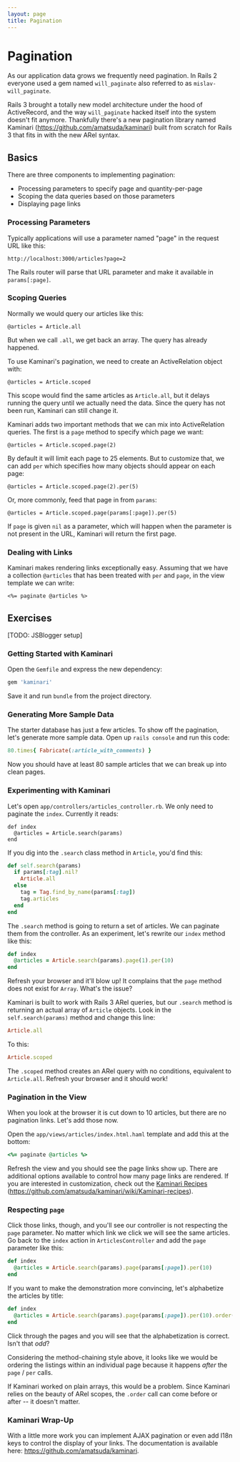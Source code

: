 ```yaml
---
layout: page
title: Pagination
---
```


# Pagination

As our application data grows we frequently need pagination. In Rails 2 everyone used a gem named `will_paginate` also referred to as `mislav-will_paginate`.

Rails 3 brought a totally new model architecture under the hood of ActiveRecord, and the way `will_paginate` hacked itself into the system doesn't fit anymore. Thankfully there's a new pagination library named Kaminari (<https://github.com/amatsuda/kaminari>) built from scratch for Rails 3 that fits in with the new ARel syntax.

## Basics

There are three components to implementing pagination:

* Processing parameters to specify page and quantity-per-page
* Scoping the data queries based on those parameters
* Displaying page links

### Processing Parameters

Typically applications will use a parameter named "page" in the request URL like this:

```
http://localhost:3000/articles?page=2
```

The Rails router will parse that URL parameter and make it available in `params[:page]`.

### Scoping Queries

Normally we would query our articles like this:

```
@articles = Article.all
```

But when we call `.all`, we get back an array. The query has already happened.

To use Kaminari's pagination, we need to create an ActiveRelation object with:

```
@articles = Article.scoped
```

This scope would find the same articles as `Article.all`, but it delays running the query until we actually need the data. Since the query has not been run, Kaminari can still change it.

Kaminari adds two important methods that we can mix into ActiveRelation queries. The first is a `page` method to specify which page we want:

```
@articles = Article.scoped.page(2)
```

By default it will limit each page to 25 elements. But to customize that, we can add `per` which specifies how many objects should appear on each page:

```
@articles = Article.scoped.page(2).per(5)
```

Or, more commonly, feed that page in from `params`:

```
@articles = Article.scoped.page(params[:page]).per(5)
```

If `page` is given `nil` as a parameter, which will happen when the parameter is not present in the URL, Kaminari will return the first page.

### Dealing with Links

Kaminari makes rendering links exceptionally easy. Assuming that we have a collection `@articles` that has been treated with `per` and `page`, in the view template we can write:

```erb
<%= paginate @articles %>
```

## Exercises

[TODO: JSBlogger setup]

### Getting Started with Kaminari

Open the `Gemfile` and express the new dependency:

```ruby
gem 'kaminari'
```

Save it and run `bundle` from the project directory.

### Generating More Sample Data

The starter database has just a few articles. To show off the pagination, let's generate more sample data. Open up `rails console` and run this code:

```ruby
80.times{ Fabricate(:article_with_comments) }
```

Now you should have at least 80 sample articles that we can break up into clean pages.

### Experimenting with Kaminari

Let's open `app/controllers/articles_controller.rb`. We only need to paginate the `index`. Currently it reads:

```
def index
  @articles = Article.search(params)
end
```

If you dig into the `.search` class method in `Article`, you'd find this:

```ruby
def self.search(params)
  if params[:tag].nil?
    Article.all
  else
    tag = Tag.find_by_name(params[:tag])
    tag.articles
  end
end
```

The `.search` method is going to return a set of articles. We can paginate them from the controller. As an experiment, let's rewrite our `index` method like this:

```ruby
def index
  @articles = Article.search(params).page(1).per(10)
end
```

Refresh your browser and it'll blow up! It complains that the `page` method does not exist for `Array`. What's the issue?

Kaminari is built to work with Rails 3 ARel queries, but our `.search` method is returning an actual array of `Article` objects. Look in the `self.search(params)` method and change this line:

```ruby
Article.all
```

To this:

```ruby
Article.scoped
```

The `.scoped` method creates an ARel query with no conditions, equivalent to `Article.all`. Refresh your browser and it should work!

### Pagination in the View

When you look at the browser it is cut down to 10 articles, but there are no pagination links. Let's add those now.

Open the `app/views/articles/index.html.haml` template and add this at the bottom:

```ruby
<%= paginate @articles %>
```

Refresh the view and you should see the page links show up. There are additional options available to control how many page links are rendered. If you are interested in customization, check out the [Kaminari Recipes](https://github.com/amatsuda/kaminari/wiki/Kaminari-recipes) (https://github.com/amatsuda/kaminari/wiki/Kaminari-recipes).

### Respecting `page`

Click those links, though, and you'll see our controller is not respecting the `page` parameter. No matter which link we click we will see the same articles. Go back to the `index` action in `ArticlesController` and add the `page` parameter like this:

```ruby
def index
  @articles = Article.search(params).page(params[:page]).per(10)
end
```

If you want to make the demonstration more convincing, let's alphabetize the articles by title:

```ruby
def index
  @articles = Article.search(params).page(params[:page]).per(10).order(:title)
end
```

Click through the pages and you will see that the alphabetization is correct. Isn't that *odd*? 

Considering the method-chaining style above, it looks like we would be ordering the listings within an individual page because it happens *after* the `page` / `per` calls. 

If Kaminari worked on plain arrays, this would be a problem. Since Kaminari relies on the beauty of ARel scopes, the `.order` call can come before or after -- it doesn't matter. 

### Kaminari Wrap-Up

With a little more work you can implement AJAX pagination or even add I18n keys to control the display of your links. The documentation is available here: <https://github.com/amatsuda/kaminari>.
